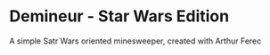 Demineur - Star Wars Edition
==========

A simple Satr Wars oriented minesweeper, created with Arthur Ferec
